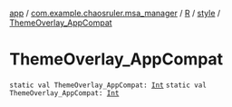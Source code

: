 [app](../../../index.md) / [com.example.chaosruler.msa_manager](../../index.md) / [R](../index.md) / [style](index.md) / [ThemeOverlay_AppCompat](.)

# ThemeOverlay_AppCompat

`static val ThemeOverlay_AppCompat: `[`Int`](https://kotlinlang.org/api/latest/jvm/stdlib/kotlin/-int/index.html)
`static val ThemeOverlay_AppCompat: `[`Int`](https://kotlinlang.org/api/latest/jvm/stdlib/kotlin/-int/index.html)
